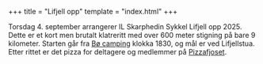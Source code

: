 +++
title = "Lifjell opp"
template = "index.html"
+++

Torsdag 4. september arrangerer IL Skarphedin Sykkel Lifjell opp 2025. Dette er et kort men brutalt klatreritt med over 600 meter stigning på bare 9 kilometer. Starten går fra [Bø camping][start] klokka 1830, og mål er ved Lifjellstua. Etter rittet er det pizza for deltagere og medlemmer på [Pizzafjoset][pizza].

[start]: https://www.openstreetmap.org/?#map=15/59.44434/9.06557&layers=N
[mål]: https://www.openstreetmap.org/?#map=16/59.47640/9.01379
[pizza]: https://www.openstreetmap.org/?#map=17/59.414582/9.059789
